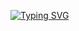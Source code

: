 [![Typing SVG](https://readme-typing-svg.herokuapp.com?duration=4000&lines=Why+you+here+huh%3F)](https://lonelyguy12.github.io/)

<!--
**LonelyGuy12/LonelyGuy12** is a ✨ _special_ ✨ repository because its `README.md` (this file) appears on your GitHub profile.

Here are some ideas to get you started:

- 🔭 I’m currently working on ...
- 🌱 I’m currently learning ...
- 👯 I’m looking to collaborate on ...
- 🤔 I’m looking for help with ...
- 💬 Ask me about ...
- 📫 How to reach me: ...
- 😄 Pronouns: ...
- ⚡ Fun fact: ...
-->
